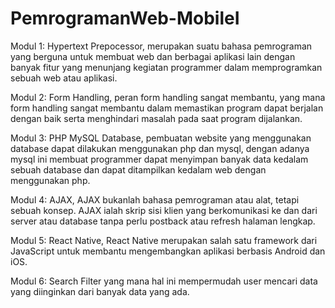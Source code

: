 # PemrogramanWeb-MobileI

Modul 1: Hypertext Prepocessor, merupakan suatu bahasa pemrograman yang berguna untuk membuat web dan berbagai aplikasi lain dengan banyak fitur yang menunjang kegiatan programmer dalam memprogramkan sebuah web atau aplikasi.

Modul 2: Form Handling, peran form handling sangat membantu, yang mana form handling sangat membantu dalam memastikan program dapat berjalan dengan baik serta menghindari masalah pada saat program dijalankan.

Modul 3: PHP MySQL Database, pembuatan website yang menggunakan database dapat dilakukan menggunakan php dan mysql, dengan adanya mysql ini membuat programmer dapat menyimpan banyak data kedalam sebuah database dan dapat ditampilkan kedalam web dengan menggunakan php.

Modul 4: AJAX, AJAX bukanlah bahasa pemrograman atau alat, tetapi sebuah konsep. AJAX ialah skrip sisi klien yang berkomunikasi ke dan dari server atau database tanpa perlu postback atau refresh halaman lengkap.

Modul 5: React Native, React Native merupakan salah satu framework dari JavaScript untuk membantu mengembangkan aplikasi berbasis Android dan iOS.

Modul 6: Search Filter yang mana hal ini mempermudah user mencari data yang diinginkan dari banyak data yang ada.
